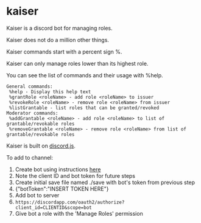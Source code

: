 # kaiser
Kaiser is a discord bot for managing roles.

Kaiser does not do a million other things.

Kaiser commands start with a percent sign %.

Kaiser can only manage roles lower than its highest role.

You can see the list of commands and their usage with %help.

```
General commands:
 %help - Display this help text
 %grantRole <roleName> - add role <roleName> to issuer
 %revokeRole <roleName> - remove role <roleName> from issuer
 %listGrantable - list roles that can be granted/revoked
Moderator commands:
 %addGrantable <roleName> - add role <roleName> to list of grantable/revokable roles
 %removeGrantable <roleName> - remove role <roleName> from list of grantable/revokable roles
```

Kaiser is built on [discord.js](https://github.com/hydrabolt/discord.js/).

To add to channel:

1. Create bot using instructions [here](https://github.com/Chikachi/DiscordIntegration/wiki/How-to-get-a-token-and-channel-ID-for-Discord)
 1. Note the client ID and bot token for future steps
2. Create initial save file named ./save with bot's token from previous step
  1. {"botToken":"INSERT TOKEN HERE"}
3. Add bot to server
  1. `https://discordapp.com/oauth2/authorize?client_id=CLIENTID&scope=bot`
4. Give bot a role with the 'Manage Roles' permission
